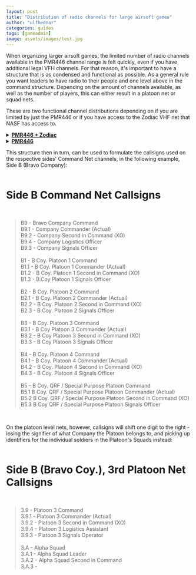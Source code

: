 ```yaml
---
layout: post
title: "Distribution of radio channels for large airsoft games"
author: "ulfhednar"
categories: guides
tags: [gameadmin]
image: assets/images/test.jpg
---
```


When organizing larger airsoft games, the limited number of radio channels available in the PMR446 channel range is felt quickly, even if you have additional legal VFH channels.
For that reason, it's important to have a structure that is as condensed and functional as possible.
As a general rule you want leaders to have radio to their people and one level above in the command structure. Depending on the amount of channels available, as well as the number of players, this can either result in a platoon net or squad nets.

These are two functional channel distributions depending on if you are limited by just the PMR446 or if you have access to the Zodiac VHF net that NASF has access to.


<details>
<summary><b><u>PMR446 + Zodiac</u></b></summary>
	<div>


# Game Administrative Channels #
<br>

> [ 68.700MHz ] - Zodiac Channel 1 - **EMERGENCY** + Game admin <br>

<br>

# Side A (Alpha Company) Channels #
<br>

> [ 68.725MHz ] - Zodiac Channel 2 - Side A Command Net <br>
> [ 446.01875 MHz ] - PMR446 Channel 2 - Side A, QRF / Special Purpose <br>
> [ 446.03125 MHz ] - PMR446 Channel 3 - Side A, Platoon 1 <br>
> [ 446.04375 MHz ] - PMR446 Channel 4 - Side A, Platoon 2 <br>
> [ 446.05625 MHz ] - PMR446 Channel 5 - Side A, Platoon 3 <br>
> [ 446.06875 MHz ] - PMR446 Channel 6 - Side A, Platoon 4 <br>
> [ 446.08125 MHz ] - PMR446 Channel 7 - Side A, Platoon 5 <br>
> [ 446.09375 MHz ] - PMR446 Channel 8 - Side A, Platoon 6 <br>
<br>

# Side B (Bravo Company) Channels #
<br>

> [ 68.750MHz ] - Zodiac Channel 3 - Side B Command Net <br>
> [ 446.11875 MHz ] - PMR446 Channel 10 - Side B, QRF / Special Purpose <br>
> [ 446.13125 MHz ] - PMR446 Channel 11 - Side B, Platoon 1 <br>
> [ 446.14375 MHz ] - PMR446 Channel 12 - Side B, Platoon 2 <br>
> [ 446.15625 MHz ] - PMR446 Channel 13 - Side B, Platoon 3 <br>
> [ 446.16875 MHz ] - PMR446 Channel 14 - Side B, Platoon 4 <br>
> [ 446.18125 MHz ] - PMR446 Channel 15 - Side B, Platoon 5 <br>
> [ 446.19375 MHz ] - PMR446 Channel 16 - Side B, Platoon 6 <br>
<br>


	</div>
</details>


<details>
<summary><b><u>PMR446</u></b></summary>
	<div>

# Game Administrative Channels #
<br>

> [ 446.00625 MHz ] - PMR446 Channel 1 - **EMERGENCY** <br>
> <br>
> [ 446.10625 MHz ] - PMR446 Channel 9 - Dedicated Game Administrative Channel<br>
<br>

# Side A (Alpha Company) Channels #
<br>

> [ 446.01875 MHz ] - PMR446 Channel 2 - Side A Command Net <br>
> [ 446.03125 MHz ] - PMR446 Channel 3 - Side A, QRF / Special Purpose <br>
> [ 446.04375 MHz ] - PMR446 Channel 4 - Side A, Platoon 1 <br>
> [ 446.05625 MHz ] - PMR446 Channel 5 - Side A, Platoon 2 <br>
> [ 446.06875 MHz ] - PMR446 Channel 6 - Side A, Platoon 3 <br>
> [ 446.08125 MHz ] - PMR446 Channel 7 - Side A, Platoon 4 <br>
> [ 446.09375 MHz ] - PMR446 Channel 8 - Side A, Platoon 5 <br>
<br>

# Side B (Bravo Company) Channels #
<br>

> [ 446.11875 MHz ] - PMR446 Channel 10 - Side B Command Net <br>
> [ 446.13125 MHz ] - PMR446 Channel 11 - Side B, QRF / Special Purpose <br>
> [ 446.14375 MHz ] - PMR446 Channel 12 - Side B, Platoon 1 <br>
> [ 446.15625 MHz ] - PMR446 Channel 13 - Side B, Platoon 2 <br>
> [ 446.16875 MHz ] - PMR446 Channel 14 - Side B, Platoon 3 <br>
> [ 446.18125 MHz ] - PMR446 Channel 15 - Side B, Platoon 4 <br>
> [ 446.19375 MHz ] - PMR446 Channel 16 - Side B, Platoon 5 <br>
<br>

	</div>
</details>


This structure then in turn, can be used to formulate the callsigns used on the respective sides' Command Net channels, in the following example, Side B (Bravo Company): <br>
<br>

# Side B Command Net Callsigns #
<br>

> B9 - Bravo Company Command <br>
> B9.1 - Company Commander (Actual) <br>
> B9.2 - Company Second in Command (XO) <br>
> B9.4 - Company Logistics Officer <br>
> B9.3 - Company Signals Officer <br>
> <br>
> B1 - B Coy. Platoon 1 Command <br>
> B1.1 - B Coy. Platoon 1 Commander (Actual) <br>
> B1.2 - B Coy. Platoon 1 Second in Command (XO) <br>
> B1.3 - B.Coy Platoon 1 Signals Officer <br>
> <br>
> B2 - B Coy. Platoon 2 Command <br>
> B2.1 - B Coy. Platoon 2 Commander (Actual) <br>
> B2.2 - B Coy. Platoon 2 Second in Command (XO) <br>
> B2.3 - B Coy. Platoon 2 Signals Officer <br>
> <br>
> B3 - B Coy. Platoon 3 Command <br>
> B3.1 - B Coy Platoon 3 Commander (Actual) <br>
> B3.2 - B Coy Platoon 3 Second in Command (XO) <br>
> B3.3 - B Coy Platoon 3 Signals Officer <br>
> <br>
> B4 - B Coy. Platoon 4 Command <br>
> B4.1 - B Coy. Platoon 4 Commander (Actual) <br>
> B4.2 - B Coy. Platoon 4 Second in Command (XO) <br>
> B4.3 - B Coy. Platoon 4 Signals Officer <br>
> <br>
> B5 - B Coy. QRF / Special Purpose Platoon Command <br>
> B5.1 B Coy. QRF / Special Purpose Platoon Commander (Actual) <br>
> B5.2 B Coy. QRF / Special Purpose Platoon Second in Command (XO) <br>
> B5.3 B Coy QRF / Special Purpose Platoon Signals Officer <br>
<br>

On the platoon level nets, however, callsigns will shift one digit to the right - losing the signifier of what Company the Platoon belongs to, and picking up identifiers for the individual soldiers in the Platoon's Squads instead: <br>
<br>

# Side B (Bravo Coy.), 3rd Platoon Net Callsigns #
<br>

> 3.9 - Platoon 3 Command <br>
> 3.9.1 - Platoon 3 Commander (Actual) <br>
> 3.9.2 - Platoon 3 Second in Command (XO) <br>
> 3.9.4 - Platoon 3 Logistics Assistant <br>
> 3.9.3 - Platoon 3 Signals Operator <br>
> <br>
> 3.A - Alpha Squad <br>
> 3.A.1 - Alpha Squad Leader <br>
> 3.A.2 - Alpha Squad Second in Command <br>
> 3.A.3 - 
<br>
